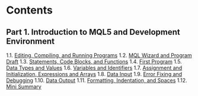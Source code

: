 # Contents

## Part 1. Introduction to MQL5 and Development Environment

1.1. [Editing, Compiling, and Running Programs](#editing-compiling-and-running-programs)
1.2. [MQL Wizard and Program Draft](#mql-wizard-and-program-draft)
1.3. [Statements, Code Blocks, and Functions](#statements-code-blocks-and-functions)
1.4. [First Program](#first-program)
1.5. [Data Types and Values](#data-types-and-values)
1.6. [Variables and Identifiers](#variables-and-identifiers)
1.7. [Assignment and Initialization, Expressions and Arrays](#assignment-and-initialization)
1.8. [Data Input](#data-input)
1.9. [Error Fixing and Debugging](#error-fixing-and-debugging)
1.10. [Data Output](#data-output)
1.11. [Formatting, Indentation, and Spaces](#formatting-indentation-and-spaces)
1.12. [Mini Summary](#mini-summary)